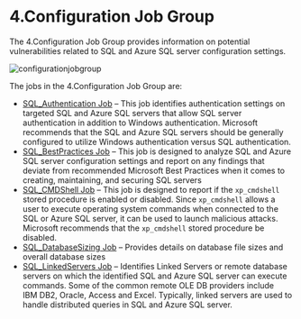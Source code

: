 # 4.Configuration Job Group

The 4.Configuration Job Group provides information on potential vulnerabilities related to SQL and
Azure SQL server configuration settings.

![configurationjobgroup](/img/versioned_docs/accessanalyzer_11.6/accessanalyzer/solutions/databases/postgresql/configurationjobgroup.webp)

The jobs in the 4.Configuration Job Group are:

- [SQL_Authentication Job](/docs/accessanalyzer/11.6/accessanalyzer/solutions/databases/sql/configuration/sql_authentication.md)
  – This job identifies authentication settings on targeted SQL and Azure SQL servers that allow SQL
  server authentication in addition to Windows authentication. Microsoft recommends that the SQL and
  Azure SQL servers should be generally configured to utilize Windows authentication versus SQL
  authentication.
- [SQL_BestPractices Job](/docs/accessanalyzer/11.6/accessanalyzer/solutions/databases/sql/configuration/sql_bestpractices.md)
  – This job is designed to analyze SQL and Azure SQL server configuration settings and report on
  any findings that deviate from recommended Microsoft Best Practices when it comes to creating,
  maintaining, and securing SQL servers
- [SQL_CMDShell Job](/docs/accessanalyzer/11.6/accessanalyzer/solutions/databases/sql/configuration/sql_cmdshell.md)
  – This job is designed to report if the `xp_cmdshell `stored procedure is enabled or disabled.
  Since `xp_cmdshell` allows a user to execute operating system commands when connected to the SQL
  or Azure SQL server, it can be used to launch malicious attacks. Microsoft recommends that the
  `xp_cmdshell` stored procedure be disabled.
- [SQL_DatabaseSizing Job](/docs/accessanalyzer/11.6/accessanalyzer/solutions/databases/sql/configuration/sql_databasesizing.md)
  – Provides details on database file sizes and overall database sizes
- [SQL_LinkedServers Job](/docs/accessanalyzer/11.6/accessanalyzer/solutions/databases/sql/configuration/sql_linkedservers.md)
  – Identifies Linked Servers or remote database servers on which the identified SQL and Azure
  SQL server can execute commands. Some of the common remote OLE DB providers include IBM DB2,
  Oracle, Access and Excel. Typically, linked servers are used to handle distributed queries in SQL
  and Azure SQL server.
